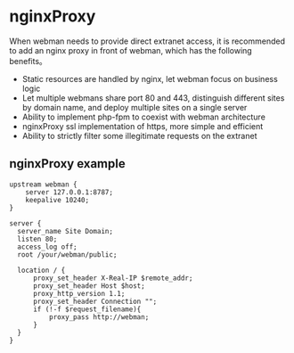 # nginxProxy
When webman needs to provide direct extranet access, it is recommended to add an nginx proxy in front of webman, which has the following benefits。

 - Static resources are handled by nginx, let webman focus on business logic
 - Let multiple webmans share port 80 and 443, distinguish different sites by domain name, and deploy multiple sites on a single server
 - Ability to implement php-fpm to coexist with webman architecture
 - nginxProxy ssl implementation of https, more simple and efficient
 - Ability to strictly filter some illegitimate requests on the extranet

## nginxProxy example
```
upstream webman {
    server 127.0.0.1:8787;
    keepalive 10240;
}

server {
  server_name Site Domain;
  listen 80;
  access_log off;
  root /your/webman/public;

  location / {
      proxy_set_header X-Real-IP $remote_addr;
      proxy_set_header Host $host;
      proxy_http_version 1.1;
      proxy_set_header Connection "";
      if (!-f $request_filename){
          proxy_pass http://webman;
      }
  }
}
```
